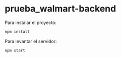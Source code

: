 # prueba_walmart-backend

Para instalar el proyecto:
```sh
npm install
```

Para levantar el servidor:
```sh
npm start
```